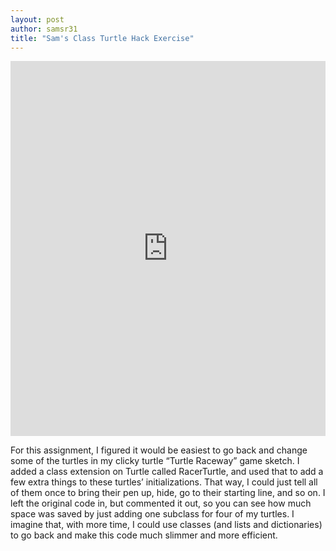 ```yaml
---
layout: post
author: samsr31
title: "Sam's Class Turtle Hack Exercise"
---
```



<iframe src="https://trinket.io/embed/python/3f6a713f89" width="100%" height="600" frameborder="0" marginwidth="0" marginheight="0" allowfullscreen></iframe>


For this assignment, I figured it would be easiest to go back and change some of the turtles in my clicky turtle “Turtle Raceway” game sketch.  I added a class extension on Turtle called RacerTurtle, and used that to add a few extra things to these turtles’ initializations.  That way, I could just tell all of them once to bring their pen up, hide, go to their starting line, and so on.  I left the original code in, but commented it out, so you can see how much space was saved by just adding one subclass for four of my turtles.  I imagine that, with more time, I could use classes (and lists and dictionaries) to go back and make this code much slimmer and more efficient.
